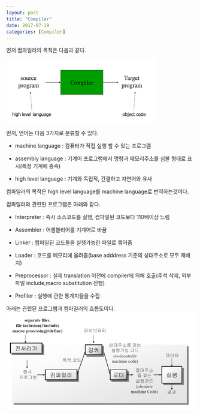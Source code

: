 ```yaml
---
layout: post
title: "Compiler"
date: 2017-07-19
categories: [Compiler]
---
```

먼저 컴파일러의 목적은 다음과 같다.  

![img](/assets/img/post/Compiler/2017-07-19-compiler.png)

먼저, 언어는 다음 3가지로 분류할 수 있다.

- machine language : 컴퓨터가 직접 실행 할 수 있는 프로그램

- assembly language : 기계어 프로그램에서 명령과 메모리주소를 심볼 형태로 표시(특정 기계에 종속)
- high level language : 기계와 독립적, 간결하고 자연어와 유사

컴파일러의 목적은 high level language를 machine language로 번역하는것이다.

컴파일러와 관련된 프로그램은 아래와 같다.

- Interpreter : 즉시 소스코드를 실행, 컴파일된 코드보다 110배이상 느림

- Assembler : 어셈블리어를 기계어로 바꿈

- Linker : 컴파일된 코드들을 실행가능한 파일로 묶어줌

- Loader : 코드를 메모리에 올려줌(base adddress 기준의 상대주소로 모두 재배치)

- Preprocessor : 실제 translation 이전에 compiler에 의해 호출(주석 삭제, 외부 파일 include,macro substitution 진행)

- Profiler : 실행에 관한 통계치들을 수집

아래는 관련된 프로그램과 컴파일러의 흐름도이다.  
![img](/assets/img/post/Compiler/2017-07-19-compiler2.png)

